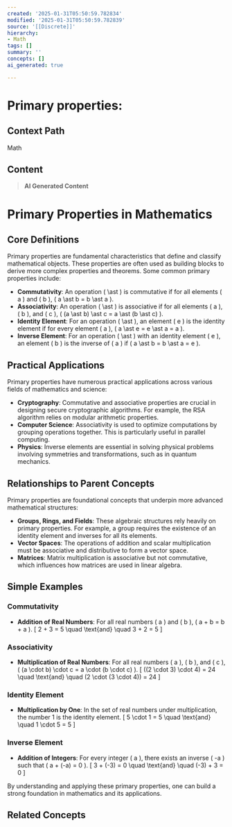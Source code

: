 ```yaml
---
created: '2025-01-31T05:50:59.782834'
modified: '2025-01-31T05:50:59.782839'
source: '[[Discrete]]'
hierarchy:
- Math
tags: []
summary: ''
concepts: []
ai_generated: true

---
```


# Primary properties:

## Context Path
Math

## Content
> **AI Generated Content**
 # Primary Properties in Mathematics

## Core Definitions

Primary properties are fundamental characteristics that define and classify mathematical objects. These properties are often used as building blocks to derive more complex properties and theorems. Some common primary properties include:

- **Commutativity**: An operation \( \ast \) is commutative if for all elements \( a \) and \( b \), \( a \ast b = b \ast a \).
- **Associativity**: An operation \( \ast \) is associative if for all elements \( a \), \( b \), and \( c \), \( (a \ast b) \ast c = a \ast (b \ast c) \).
- **Identity Element**: For an operation \( \ast \), an element \( e \) is the identity element if for every element \( a \), \( a \ast e = e \ast a = a \).
- **Inverse Element**: For an operation \( \ast \) with an identity element \( e \), an element \( b \) is the inverse of \( a \) if \( a \ast b = b \ast a = e \).

## Practical Applications

Primary properties have numerous practical applications across various fields of mathematics and science:

- **Cryptography**: Commutative and associative properties are crucial in designing secure cryptographic algorithms. For example, the RSA algorithm relies on modular arithmetic properties.
- **Computer Science**: Associativity is used to optimize computations by grouping operations together. This is particularly useful in parallel computing.
- **Physics**: Inverse elements are essential in solving physical problems involving symmetries and transformations, such as in quantum mechanics.

## Relationships to Parent Concepts

Primary properties are foundational concepts that underpin more advanced mathematical structures:

- **Groups, Rings, and Fields**: These algebraic structures rely heavily on primary properties. For example, a group requires the existence of an identity element and inverses for all its elements.
- **Vector Spaces**: The operations of addition and scalar multiplication must be associative and distributive to form a vector space.
- **Matrices**: Matrix multiplication is associative but not commutative, which influences how matrices are used in linear algebra.

## Simple Examples

### Commutativity
- **Addition of Real Numbers**: For all real numbers \( a \) and \( b \), \( a + b = b + a \).
  \[
  2 + 3 = 5 \quad \text{and} \quad 3 + 2 = 5
  \]

### Associativity
- **Multiplication of Real Numbers**: For all real numbers \( a \), \( b \), and \( c \), \( (a \cdot b) \cdot c = a \cdot (b \cdot c) \).
  \[
  ((2 \cdot 3) \cdot 4) = 24 \quad \text{and} \quad (2 \cdot (3 \cdot 4)) = 24
  \]

### Identity Element
- **Multiplication by One**: In the set of real numbers under multiplication, the number 1 is the identity element.
  \[
  5 \cdot 1 = 5 \quad \text{and} \quad 1 \cdot 5 = 5
  \]

### Inverse Element
- **Addition of Integers**: For every integer \( a \), there exists an inverse \( -a \) such that \( a + (-a) = 0 \).
  \[
  3 + (-3) = 0 \quad \text{and} \quad (-3) + 3 = 0
  \]

By understanding and applying these primary properties, one can build a strong foundation in mathematics and its applications.

## Related Concepts
